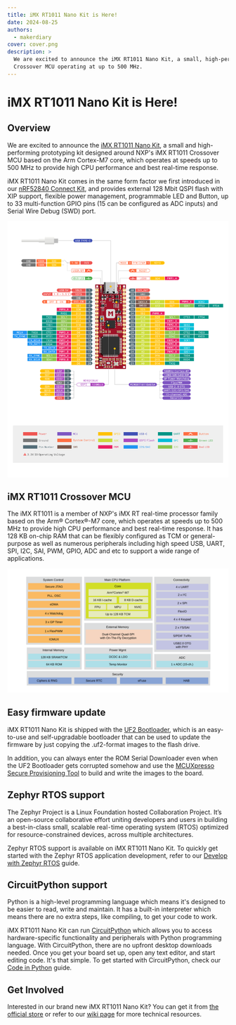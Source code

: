 ```yaml
---
title: iMX RT1011 Nano Kit is Here!
date: 2024-08-25
authors:
  - makerdiary
cover: cover.png
description: >
  We are excited to announce the iMX RT1011 Nano Kit, a small, high-performing prototyping kit designed around NXP iMX RT1011
  Crossover MCU operating at up to 500 MHz.
---
```


# iMX RT1011 Nano Kit is Here!

## Overview

We are excited to announce the [iMX RT1011 Nano Kit], a small and high-performing prototyping kit designed around NXP's iMX RT1011 Crossover MCU based on the Arm Cortex-M7 core, which operates at speeds up to 500 MHz to provide high CPU performance and best real-time response.

iMX RT1011 Nano Kit comes in the same form factor we first introduced in our [nRF52840 Connect Kit], and provides external 128 Mbit QSPI flash with XIP support, flexible power management, programmable LED and Button, up to 33 multi-function GPIO pins (15 can be configured as ADC inputs) and Serial Wire Debug (SWD) port.

[![](../../../assets/images/imxrt1011-nanokit-pinout_reva.png)](../../../assets/attachments/imxrt1011-nanokit-pinout_reva.pdf)

## iMX RT1011 Crossover MCU

The iMX RT1011 is a member of NXP's iMX RT real-time processor family based on the Arm® Cortex®-M7 core, which operates at speeds up to 500 MHz to provide high CPU performance and best real-time response. It has 128 KB on-chip RAM that can be flexibly configured as TCM or general-purpose as well as numerous peripherals including high speed USB, UART, SPI, I2C, SAI, PWM, GPIO, ADC and etc to support a wide range of applications.

![](../../../assets/images/iMX-RT1010-Block-Diagram.svg)

## Easy firmware update

iMX RT1011 Nano Kit is shipped with the [UF2 Bootloader](../../../programming/uf2boot.md), which is an easy-to-use and self-upgradable bootloader that can be used to update the firmware by just copying the .uf2-format images to the flash drive.

In addition, you can always enter the ROM Serial Downloader even when the UF2 Bootloader gets corrupted somehow and use the [MCUXpresso Secure Provisioning Tool](../../../programming/mcuxpresso-secure-provisioning.md) to build and write the images to the board.

## Zephyr RTOS support

The Zephyr Project is a Linux Foundation hosted Collaboration Project. It’s an open-source collaborative effort uniting developers and users in building a best-in-class small, scalable real⁃time operating system (RTOS) optimized for resource-constrained devices, across multiple architectures.

Zephyr RTOS support is available on iMX RT1011 Nano Kit. To quickly get started with the Zephyr RTOS application development, refer to our [Develop with Zephyr RTOS](../../../guides/zephyr/index.md) guide.

## CircuitPython support

Python is a high-level programming language which means it's designed to be easier to read, write and maintain. It has a built-in interpreter which means there are no extra steps, like compiling, to get your code to work.

iMX RT1011 Nano Kit can run [CircuitPython](https://circuitpython.org/) which allows you to access hardware-specific functionality and peripherals with Python programming language. With CircuitPython, there are no upfront desktop downloads needed. Once you get your board set up, open any text editor, and start editing code. It's that simple. To get started with CircuitPython, check our [Code in Python](../../../guides/python/index.md) guide.

## Get Involved

Interested in our brand new iMX RT1011 Nano Kit? You can get it from [the official store](https://makerdiary.com/products/imxrt1011-nanokit) or refer to our [wiki page](https://wiki.makerdiary.com/imxrt1011-nanokit) for more technical resources.

[nRF52840 Connect Kit]: https://makerdiary.com/products/nrf52840-connectkit
[iMX RT1011 Nano Kit]: https://makerdiary.com/products/imxrt1011-nanokit
